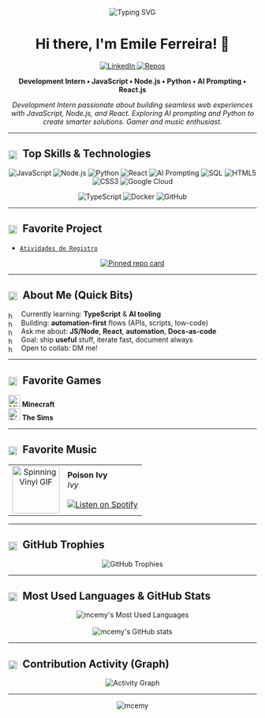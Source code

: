 <p align="center">
  <img src="https://readme-typing-svg.demolab.com?font=Fira+Code&weight=500&size=22&duration=2400&pause=500&center=true&vCenter=true&random=false&width=720&color=FFB3C1&lines=Hi%2C+I'm+Emile+Ferreira!+%F0%9F%91%8B;Web+Automation+%2B+JS%2C+Node%2C+React%2C+Python" alt="Typing SVG" />
</p>

<h1 align="center">Hi there, I'm Emile Ferreira! 👋</h1>

<p align="center">
  <a href="https://www.linkedin.com/in/emile-ferreira-21a776274" target="_blank">
    <img alt="LinkedIn" src="https://img.shields.io/badge/LinkedIn-FFB3C1?logo=linkedin&logoColor=2E2A25&labelColor=E8DCCF&style=for-the-badge">
  </a>
  <a href="https://github.com/mcemy?tab=repositories" target="_blank">
    <img alt="Repos" src="https://img.shields.io/badge/All%20Repos-7AA6A1?logo=github&logoColor=2E2A25&labelColor=E8DCCF&style=for-the-badge">
  </a>
</p>

<p align="center"><b>Development Intern • JavaScript • Node.js • Python • AI Prompting • React.js</b></p>
<p align="center">
  <i>
    Development Intern passionate about building seamless web experiences with JavaScript, Node.js, and React. Exploring AI prompting and Python to create smarter solutions. Gamer and music enthusiast.
  </i>
</p>

---

<h2>
  <img src="https://art.pixilart.com/sr222a79ddbdaaws3.png" width="18" height="18" style="vertical-align:middle; margin-right:6px" alt="heart"/>
  Top Skills & Technologies
</h2>

<p align="center">
  <img src="https://img.shields.io/badge/-JavaScript-FFB3C1?logo=javascript&logoColor=2E2A25&labelColor=E8DCCF&style=flat" alt="JavaScript"/>
  <img src="https://img.shields.io/badge/-Node.js-7AA6A1?logo=node.js&logoColor=2E2A25&labelColor=E8DCCF&style=flat" alt="Node.js"/>
  <img src="https://img.shields.io/badge/-Python-C7A7CC?logo=python&logoColor=2E2A25&labelColor=E8DCCF&style=flat" alt="Python"/>
  <img src="https://img.shields.io/badge/-React-7AA6A1?logo=react&logoColor=2E2A25&labelColor=E8DCCF&style=flat" alt="React"/>
  <img src="https://img.shields.io/badge/-AI%20Prompting-FFB3C1?logoColor=2E2A25&labelColor=E8DCCF&style=flat" alt="AI Prompting"/>
  <img src="https://img.shields.io/badge/-SQL-C7A7CC?logo=sqlite&logoColor=2E2A25&labelColor=E8DCCF&style=flat" alt="SQL"/>
  <img src="https://img.shields.io/badge/-HTML5-FFB3C1?logo=html5&logoColor=2E2A25&labelColor=E8DCCF&style=flat" alt="HTML5"/>
  <img src="https://img.shields.io/badge/-CSS3-7AA6A1?logo=css3&logoColor=2E2A25&labelColor=E8DCCF&style=flat" alt="CSS3"/>
  <img src="https://img.shields.io/badge/-Google%20Cloud-C7A7CC?logo=google-cloud&logoColor=2E2A25&labelColor=E8DCCF&style=flat" alt="Google Cloud"/>
</p>

<p align="center">
  <img src="https://img.shields.io/badge/-TypeScript-C7A7CC?logo=typescript&logoColor=2E2A25&labelColor=E8DCCF&style=flat" alt="TypeScript"/>
  <img src="https://img.shields.io/badge/-Docker-C7A7CC?logo=docker&logoColor=2E2A25&labelColor=E8DCCF&style=flat" alt="Docker"/>
  <img src="https://img.shields.io/badge/-GitHub-7AA6A1?logo=github&logoColor=2E2A25&labelColor=E8DCCF&style=flat" alt="GitHub"/>
</p>

---

<h2>
  <img src="https://art.pixilart.com/sr222a79ddbdaaws3.png" width="18" height="18" style="vertical-align:middle; margin-right:6px" alt="heart"/>
  Favorite Project
</h2>

- [`Atividades de Registro`](https://github.com/mcemy/Atividades-de-Registro.git)

<p align="center">
  <a href="https://github.com/mcemy/Atividades-de-Registro">
    <img src="https://github-readme-stats.vercel.app/api/pin/?username=mcemy&repo=Atividades-de-Registro&bg_color=FFE3EC&title_color=2E2A25&text_color=2E2A25&icon_color=7AA6A1&border_color=E8DCCF" alt="Pinned repo card" />
  </a>
</p>

---

<h2>
  <img src="https://art.pixilart.com/sr222a79ddbdaaws3.png" width="18" height="18" style="vertical-align:middle; margin-right:6px" alt="heart"/>
  About Me (Quick Bits)
</h2>

<ul style="list-style:none; padding-left:0;">
  <li>
    <img src="https://camo.githubusercontent.com/0cdf4bc9a123150910c2ae56bc2dc6bbe490d8beb5ac4085a3bf9af473393f1e/68747470733a2f2f6172742e706978696c6172742e636f6d2f73723232326137396464626461617773332e706e67" width="14" height="14" style="vertical-align:middle; margin-right:8px;" alt="heart"/>
    Currently learning: <b>TypeScript</b> & <b>AI tooling</b>
  </li>
  <li>
    <img src="https://camo.githubusercontent.com/0cdf4bc9a123150910c2ae56bc2dc6bbe490d8beb5ac4085a3bf9af473393f1e/68747470733a2f2f6172742e706978696c6172742e636f6d2f73723232326137396464626461617773332e706e67" width="14" height="14" style="vertical-align:middle; margin-right:8px;" alt="heart"/>
    Building: <b>automation-first</b> flows (APIs, scripts, low-code)
  </li>
  <li>
    <img src="https://camo.githubusercontent.com/0cdf4bc9a123150910c2ae56bc2dc6bbe490d8beb5ac4085a3bf9af473393f1e/68747470733a2f2f6172742e706978696c6172742e636f6d2f73723232326137396464626461617773332e706e67" width="14" height="14" style="vertical-align:middle; margin-right:8px;" alt="heart"/>
    Ask me about: <b>JS/Node</b>, <b>React</b>, <b>automation</b>, <b>Docs-as-code</b>
  </li>
  <li>
    <img src="https://camo.githubusercontent.com/0cdf4bc9a123150910c2ae56bc2dc6bbe490d8beb5ac4085a3bf9af473393f1e/68747470733a2f2f6172742e706978696c6172742e636f6d2f73723232326137396464626461617773332e706e67" width="14" height="14" style="vertical-align:middle; margin-right:8px;" alt="heart"/>
    Goal: ship <b>useful</b> stuff, iterate fast, document always
  </li>
  <li>
    <img src="https://camo.githubusercontent.com/0cdf4bc9a123150910c2ae56bc2dc6bbe490d8beb5ac4085a3bf9af473393f1e/68747470733a2f2f6172742e706978696c6172742e636f6d2f73723232326137396464626461617773332e706e67" width="14" height="14" style="vertical-align:middle; margin-right:8px;" alt="heart"/>
    Open to collab: DM me!
  </li>
</ul>

---

<h2>
  <img src="https://art.pixilart.com/sr222a79ddbdaaws3.png" width="18" height="18" style="vertical-align:middle; margin-right:6px" alt="heart"/>
  Favorite Games
</h2>

<p align="left">
  <img src="https://img.icons8.com/?size=100&id=AGd4H8W40vJ2&format=png&color=F25081" width="24" alt="Minecraft Icon (pink)"/> <b>Minecraft</b><br/>
  <img src="https://img.icons8.com/ios-filled/50/FFB3C1/the-sims.png" width="24" alt="The Sims Icon (pink)"/> <b>The Sims</b>
</p>

---

<h2>
  <img src="https://art.pixilart.com/sr222a79ddbdaaws3.png" width="18" height="18" style="vertical-align:middle; margin-right:6px" alt="heart"/>
  Favorite Music
</h2>

<p align="center">
  <table>
    <tr>
      <td align="center" valign="middle">
        <img src="https://media3.giphy.com/media/v1.Y2lkPTc5MGI3NjExdHN4bWM4cjl0bHJ6czV4M2FidWMwcXd2MnNseHp2NHplcWtqcXhnbCZlcD12MV9pbnRlcm5hbF9naWZfYnlfaWQmY3Q9Zw/1vLHnnIiwUN7a/giphy.gif" width="96" height="96" alt="Spinning Vinyl GIF"/>
      </td>
      <td>
        <b>Poison Ivy</b> <br/>
        <i>Ivy</i>
        <br/><br/>
        <a href="https://open.spotify.com/intl-pt/track/0A1bOmCvvxxn8oWToYzRrz?si=d5457125bc344c6d" target="_blank">
          <img src="https://img.shields.io/badge/Listen%20on-Spotify-FFB3C1?logo=spotify&logoColor=2E2A25&labelColor=E8DCCF" alt="Listen on Spotify"/>
        </a>
      </td>
    </tr>
  </table>
</p>

---

<h2>
  <img src="https://art.pixilart.com/sr222a79ddbdaaws3.png" width="18" height="18" style="vertical-align:middle; margin-right:6px" alt="heart"/>
  GitHub Trophies
</h2>

<p align="center">
  <img src="https://github-profile-trophy.vercel.app/?username=mcemy&theme=chalk&no-bg=true&no-frame=true&row=1&column=6" alt="GitHub Trophies"/>
</p>

---

<h2>
  <img src="https://art.pixilart.com/sr222a79ddbdaaws3.png" width="18" height="18" style="vertical-align:middle; margin-right:6px" alt="heart"/>
  Most Used Languages & GitHub Stats
</h2>

<p align="center">
  <img src="https://github-readme-stats.vercel.app/api/top-langs/?username=mcemy&layout=compact&langs_count=8&bg_color=FFE3EC&title_color=2E2A25&text_color=2E2A25&border_color=E8DCCF" alt="mcemy's Most Used Languages" />
  <br/><br/>
  <img src="https://github-readme-stats.vercel.app/api?username=mcemy&show_icons=true&bg_color=FFE3EC&title_color=2E2A25&text_color=2E2A25&icon_color=7AA6A1&border_color=E8DCCF&ring_color=7AA6A1" alt="mcemy's GitHub stats" />
</p>

---

<h2>
  <img src="https://art.pixilart.com/sr222a79ddbdaaws3.png" width="18" height="18" style="vertical-align:middle; margin-right:6px" alt="heart"/>
  Contribution Activity (Graph)
</h2>

<p align="center">
  <img src="https://github-readme-activity-graph.vercel.app/graph?username=mcemy&bg_color=FFE3EC&color=2E2A25&line=7AA6A1&point=2E2A25&area=true&area_color=FFB3C1&title_color=2E2A25&hide_border=false&border_color=E8DCCF" alt="Activity Graph"/>
</p>

---

<p align="center">
  <img src="https://komarev.com/ghpvc/?username=mcemy&label=Profile%20views&color=7AA6A1&style=flat" alt="mcemy" />
</p>
